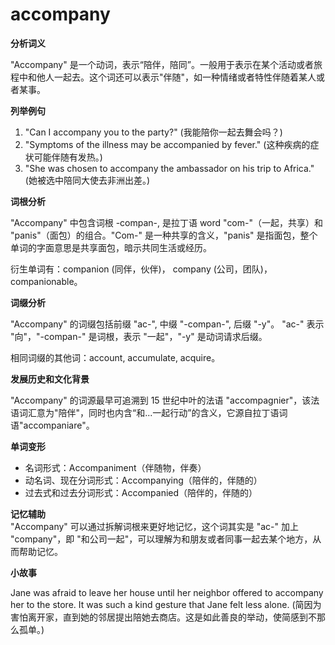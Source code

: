 # accompany

**分析词义**

  

"Accompany" 是一个动词，表示“陪伴，陪同”。一般用于表示在某个活动或者旅程中和他人一起去。这个词还可以表示"伴随"，如一种情绪或者特性伴随着某人或者某事。

  

**列举例句**

  

1.  "Can I accompany you to the party?" (我能陪你一起去舞会吗？)
2.  "Symptoms of the illness may be accompanied by fever." (这种疾病的症状可能伴随有发热。)
3.  "She was chosen to accompany the ambassador on his trip to Africa." (她被选中陪同大使去非洲出差。)

  

**词根分析**

  

"Accompany" 中包含词根 -compan-, 是拉丁语 word "com-"（一起，共享）和 "panis"（面包）的组合。"Com-" 是一种共享的含义，"panis" 是指面包，整个单词的字面意思是共享面包，暗示共同生活或经历。

  

衍生单词有：companion (同伴，伙伴)， company (公司，团队)，companionable。

  

**词缀分析**

  

"Accompany" 的词缀包括前缀 "ac-", 中缀 "-compan-", 后缀 "-y"。 "ac-" 表示 "向"，"-compan-" 是词根，表示 "一起"，"-y" 是动词请求后缀。

  

相同词缀的其他词：account, accumulate, acquire。

  

**发展历史和文化背景**

  

"Accompany" 的词源最早可追溯到 15 世纪中叶的法语 "accompagnier"，该法语词汇意为"陪伴"，同时也内含“和...一起行动”的含义，它源自拉丁语词语"accompaniare"。

  

**单词变形**

  

*   名词形式：Accompaniment（伴随物，伴奏）
*   动名词、现在分词形式：Accompanying（陪伴的，伴随的）
*   过去式和过去分词形式：Accompanied（陪伴的，伴随的）

  

**记忆辅助**  
"Accompany" 可以通过拆解词根来更好地记忆，这个词其实是 "ac-" 加上 "company"，即 "和公司一起"，可以理解为和朋友或者同事一起去某个地方，从而帮助记忆。

  

**小故事**

  

Jane was afraid to leave her house until her neighbor offered to accompany her to the store. It was such a kind gesture that Jane felt less alone. (简因为害怕离开家，直到她的邻居提出陪她去商店。这是如此善良的举动，使简感到不那么孤单。)

